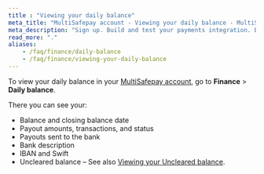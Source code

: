 ```yaml
---
title : "Viewing your daily balance"
meta_title: "MultiSafepay account - Viewing your daily balance - MultiSafepay Docs"
meta_description: "Sign up. Build and test your payments integration. Explore our products and services. Use our API Reference, SDKs, and wrappers. Get support."
read_more: "."
aliases:
    - /faq/finance/daily-balance
    - /faq/finance/viewing-your-daily-balance
---
```


To view your daily balance in your [MultiSafepay account](https://merchant.multisafepay.com), go to **Finance** > **Daily balance**.

There you can see your:

- Balance and closing balance date
- Payout amounts, transactions, and status
- Payouts sent to the bank
- Bank description
- IBAN and Swift
- Uncleared balance – See also [Viewing your Uncleared balance](/faq/finance/viewing-your-uncleared-balance/).